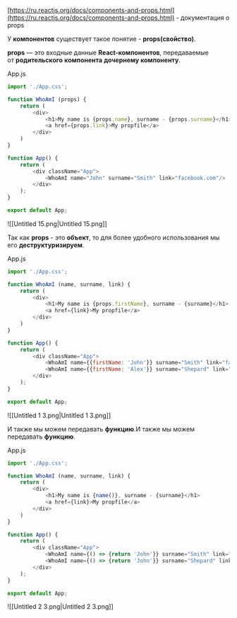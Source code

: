 [https://ru.reactjs.org/docs/components-and-props.html](https://ru.reactjs.org/docs/components-and-props.html) - документация о props

  

У **компонентов** существует такое понятие - **props(свойство)**.

**props** — это входные данные **React-компонентов**, передаваемые от **родительского** **компонента** **дочернему компоненту**.

App.js

```JavaScript
import './App.css';

function WhoAmI (props) {
    return (
        <div>
            <h1>My name is {props.name}, surname - {props.surname}</h1>
            <a href={props.link}>My propfile</a>
        </div>
    )
}

function App() {
    return (
        <div className="App">
            <WhoAmI name="John" surname="Smith" link="facebook.com"/>
        </div>
    );
}

export default App;
```

![[Untitled 15.png|Untitled 15.png]]

Так как **props** - это **объект**, то для более удобного использования мы его **деструктуризируем**.

App.js

```JavaScript
import './App.css';

function WhoAmI (name, surname, link) {
    return (
        <div>
            <h1>My name is {props.firstName}, surname - {surname}</h1>
            <a href={link}>My propfile</a>
        </div>
    )
}

function App() {
    return (
        <div className="App">
            <WhoAmI name={{firstName: 'John'}} surname="Smith" link="facebook.com"/>
            <WhoAmI name={{firstName: 'Alex'}} surname="Shepard" link="facebook.com"/>
        </div>
    );
}

export default App;
```

![[Untitled 1 3.png|Untitled 1 3.png]]

И также мы можем передавать **функцию**.И также мы можем передавать **функцию**.

App.js

```JavaScript
import './App.css';

function WhoAmI (name, surname, link) {
    return (
        <div>
            <h1>My name is {name()}, surname - {surname}</h1>
            <a href={link}>My propfile</a>
        </div>
    )
}

function App() {
    return (
        <div className="App">
            <WhoAmI name={() => {return 'John'}} surname="Smith" link="facebook.com"/>
            <WhoAmI name={() => {return 'John'}} surname="Shepard" link="facebook.com"/>
        </div>
    );
}

export default App;
```

![[Untitled 2 3.png|Untitled 2 3.png]]